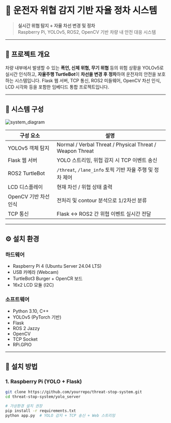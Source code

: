 # 🚗 운전자 위협 감지 기반 자율 정차 시스템

> **실시간 위협 탐지 + 자율 차선 변경 및 정차**  
> Raspberry Pi, YOLOv5, ROS2, OpenCV 기반 차량 내 안전 대응 시스템

---

## 📌 프로젝트 개요

차량 내부에서 발생할 수 있는 **폭언, 신체 위협, 무기 위협** 등의 위험 상황을 YOLOv5로 실시간 인식하고, **자율주행 TurtleBot**이 **차선을 변경 후 정차**하여 운전자의 안전을 보호하는 시스템입니다. Flask 웹 서버, TCP 통신, ROS2 미들웨어, OpenCV 차선 인식, LCD 시각화 등을 포함한 임베디드 통합 프로젝트입니다.

---

## 🧩 시스템 구성

![system_diagram](./docs/system_diagram.png) <!-- 이미지 경로 수정 필요 -->

| 구성 요소 | 설명 |
|----------|------|
| YOLOv5 객체 탐지 | Normal / Verbal Threat / Physical Threat / Weapon Threat |
| Flask 웹 서버 | YOLO 스트리밍, 위협 감지 시 TCP 이벤트 송신 |
| ROS2 TurtleBot | `/threat`, `/lane_info` 토픽 기반 자율 주행 및 정차 제어 |
| LCD 디스플레이 | 현재 차선 / 위협 상태 출력 |
| OpenCV 기반 차선 인식 | 전처리 및 contour 분석으로 1/2차선 분류 |
| TCP 통신 | Flask ↔ ROS2 간 위협 이벤트 실시간 전달 |

---

## ⚙️ 설치 환경

### 하드웨어
- Raspberry Pi 4 (Ubuntu Server 24.04 LTS)
- USB 카메라 (Webcam)
- TurtleBot3 Burger + OpenCR 보드
- 16x2 LCD 모듈 (I2C)

### 소프트웨어
- Python 3.10, C++
- YOLOv5 (PyTorch 기반)
- Flask
- ROS 2 Jazzy
- OpenCV
- TCP Socket
- RPi.GPIO

---

## 🔧 설치 방법

### 1. Raspberry Pi (YOLO + Flask)
```bash
git clone https://github.com/yourrepo/threat-stop-system.git
cd threat-stop-system/yolo_server

# 가상환경 설치 권장
pip install -r requirements.txt
python app.py  # YOLO 감지 + TCP 송신 + Web 스트리밍
